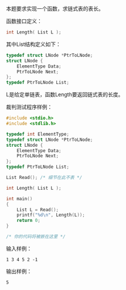 本题要求实现一个函数，求链式表的表长。

函数接口定义：
```c
int Length( List L );
```
其中List结构定义如下：
```c
typedef struct LNode *PtrToLNode;
struct LNode {
    ElementType Data;
    PtrToLNode Next;
};
typedef PtrToLNode List;
```
L是给定单链表，函数Length要返回链式表的长度。

裁判测试程序样例：
```c
#include <stdio.h>
#include <stdlib.h>

typedef int ElementType;
typedef struct LNode *PtrToLNode;
struct LNode {
    ElementType Data;
    PtrToLNode Next;
};
typedef PtrToLNode List;

List Read(); /* 细节在此不表 */

int Length( List L );

int main()
{
    List L = Read();
    printf("%d\n", Length(L));
    return 0;
}

/* 你的代码将被嵌在这里 */
```
输入样例：
```
1 3 4 5 2 -1
```
输出样例：
```
5
```